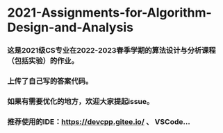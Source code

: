 # 2021-Assignments-for-Algorithm-Design-and-Analysis

### 这是2021级CS专业在2022-2023春季学期的算法设计与分析课程（包括实验）的作业。
### 上传了自己写的答案代码。
### 如果有需要优化的地方，欢迎大家提起issue。

### 推荐使用的IDE：https://devcpp.gitee.io/ 、 VSCode...
